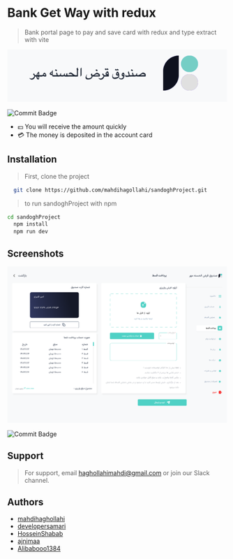 # Bank Get Way with redux

> Bank portal page to pay and save card with redux and type extract with vite



![Logo](https://github.com/mahdihagollahi/sandoghProject/blob/developer/src/app/assent/Img/userPanel/Logo.png)

![Commit Badge](https://img.shields.io/github/commit-activity/y/mahdihagollahi/sandoghProject)

- 💵 You will receive the amount quickly
- 💳 The money is deposited in the account card
  <!-- - ⚖️ This project is legal -->
  <!-- - 🪪 -->
  <!-- - 🔑 -->
  <!-- - 🔒 -->

## Installation

> First, clone the project

```bash
  git clone https://github.com/mahdihagollahi/sandoghProject.git
```

> to run sandoghProject with npm

```bash
cd sandoghProject
  npm install
  npm run dev
```

## Screenshots

![App Screenshot](https://github.com/mahdihagollahi/sandoghProject/blob/developer/src/app/assent/Img/userPanel/User/payment%20receipt.svg)

![Commit Badge](https://github.com/mahdihagollahi/sandoghProject/blob/developer/src/app/assent/Img/adminPanel/Admin%20Dashboard.svg)

## Support

> For support, email haghollahimahdi@gmail.com or join our Slack channel.

## Authors

- [mahdihaghollahi](https://github.com/mahdihagollahi)
- [developersamari](https://github.com/developersamari)
- [HosseinShabab](https://github.com/HosseinShabab)
- [ajnimaa](https://github.com/ajnimaa)
- [Alibabooo1384](https://github.com/Alibabooo1384)
